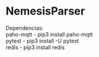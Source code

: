 # NemesisParser
Dependencias:\
paho-mqtt - pip3 install paho-mqtt\
pytest - pip3 install -U pytest\
redis - pip3 install redis
